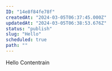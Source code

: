 ```yaml
---
ID: "14e8f84fe78f"
createdAt: "2024-03-05T06:37:45.000Z"
updatedAt: "2024-03-05T06:38:53.676Z"
status: "publish"
slug: "Hello"
scheduled: true
path: ""
---
```

Hello Contentrain